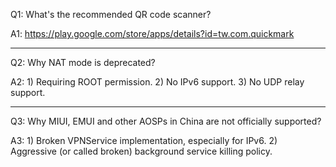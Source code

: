 Q1: What's the recommended QR code scanner? 

A1: https://play.google.com/store/apps/details?id=tw.com.quickmark

***

Q2: Why NAT mode is deprecated?

A2: 1) Requiring ROOT permission. 2) No IPv6 support. 3) No UDP relay support.

***

Q3: Why MIUI, EMUI and other AOSPs in China are not officially supported?

A3: 1) Broken VPNService implementation, especially for IPv6. 2) Aggressive (or called broken) background service killing policy.